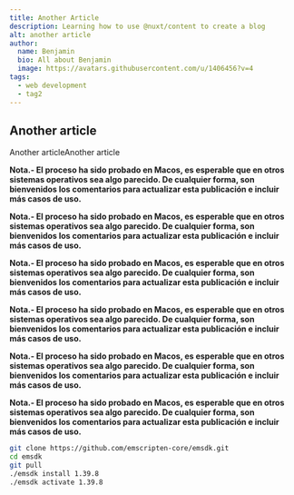 ```yaml
---
title: Another Article
description: Learning how to use @nuxt/content to create a blog
alt: another article
author:
  name: Benjamin
  bio: All about Benjamin
  image: https://avatars.githubusercontent.com/u/1406456?v=4
tags: 
  - web development
  - tag2
---
```



## Another article

Another articleAnother article

**Nota.- El proceso ha sido probado en Macos, es esperable que en otros sistemas operativos
sea algo parecido. De cualquier forma, son bienvenidos los comentarios para actualizar esta
publicación e incluir más casos de uso.**

**Nota.- El proceso ha sido probado en Macos, es esperable que en otros sistemas operativos
sea algo parecido. De cualquier forma, son bienvenidos los comentarios para actualizar esta
publicación e incluir más casos de uso.**

**Nota.- El proceso ha sido probado en Macos, es esperable que en otros sistemas operativos
sea algo parecido. De cualquier forma, son bienvenidos los comentarios para actualizar esta
publicación e incluir más casos de uso.**

**Nota.- El proceso ha sido probado en Macos, es esperable que en otros sistemas operativos
sea algo parecido. De cualquier forma, son bienvenidos los comentarios para actualizar esta
publicación e incluir más casos de uso.**

**Nota.- El proceso ha sido probado en Macos, es esperable que en otros sistemas operativos
sea algo parecido. De cualquier forma, son bienvenidos los comentarios para actualizar esta
publicación e incluir más casos de uso.**

**Nota.- El proceso ha sido probado en Macos, es esperable que en otros sistemas operativos
sea algo parecido. De cualquier forma, son bienvenidos los comentarios para actualizar esta
publicación e incluir más casos de uso.**

<info-box>
  <template #info-box>
**Nota.- El proceso ha sido probado en Macos, es esperable que en otros sistemas operativos
sea algo parecido. De cualquier forma, son bienvenidos los comentarios para actualizar esta
publicación e incluir más casos de uso.**
  </template>
</info-box>


```bash
git clone https://github.com/emscripten-core/emsdk.git
cd emsdk
git pull
./emsdk install 1.39.8
./emsdk activate 1.39.8
```
